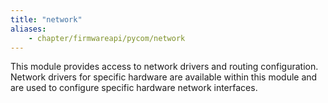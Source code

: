 ```yaml
---
title: "network"
aliases:
    - chapter/firmwareapi/pycom/network
---
```


This module provides access to network drivers and routing configuration. Network drivers for specific hardware are available within this module and are used to configure specific hardware network interfaces.

